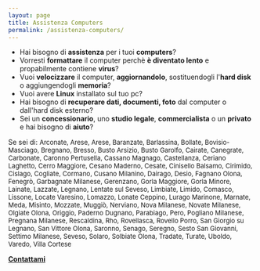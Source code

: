 ```yaml
---
layout: page
title: Assistenza Computers
permalink: /assistenza-computers/
---
```

<ul>
<li>Hai bisogno di <strong>assistenza</strong> per i tuoi <strong>computers</strong>?</li>
<li>Vorresti <strong>formattare</strong> il computer perchè <strong>è diventato lento</strong> e propabilmente contiene <strong>virus</strong>?</li>
<li>Vuoi <strong>velocizzare</strong> il computer, <strong>aggiornandolo</strong>, sostituendogli l&#39;<strong>hard disk</strong> o aggiungendogli <strong>memoria</strong>?</li>
<li>Vuoi avere <strong>Linux</strong> installato sul tuo pc?</li>
<li>Hai bisogno di <strong>recuperare dati, documenti, foto</strong> dal computer o dall&#39;hard disk esterno?</li>
<li>Sei un <strong>concessionario</strong>, uno <strong>studio legale</strong>, <strong>commercialista</strong> o un <strong>privato</strong> e hai bisogno di <strong>aiuto</strong>?</li>
</ul>
<p>Se sei di:
<span style="font-size: small;">Arconate, Arese, Arese, Baranzate, Barlassina, Bollate, Bovisio-Masciago, Bregnano, Bresso, Busto Arsizio, Busto Garolfo, Cairate, Canegrate, Carbonate, Caronno Pertusella, Cassano Magnago, Castellanza, Ceriano Laghetto, Cerro Maggiore, Cesano Maderno, Cesate, Cinisello Balsamo, Cirimido, Cislago, Cogliate, Cormano, Cusano Milanino, Dairago, Desio, Fagnano Olona, Fenegrò, Garbagnate Milanese, Gerenzano, Gorla Maggiore, Gorla Minore, Lainate, Lazzate, Legnano, Lentate sul Seveso, Limbiate, Limido, Comasco, Lissone, Locate Varesino, Lomazzo, Lonate Ceppino, Lurago Marinone, Marnate, Meda, Misinto, Mozzate, Muggiò, Nerviano, Nova Milanese, Novate Milanese, Olgiate Olona, Origgio, Paderno Dugnano, Parabiago, Pero, Pogliano Milanese, Pregnana Milanese, Rescaldina, Rho, Rovellasca, Rovello Porro, San Giorgio su Legnano, San Vittore Olona, Saronno, Senago, Seregno, Sesto San Giovanni, Settimo Milanese, Seveso, Solaro, Solbiate Olona, Tradate, Turate, Uboldo, Varedo, Villa Cortese</span></p>
<p><strong><a title="Contattami" href="http://tech.marzorati.co/contact/">Contattami</a></strong></p>